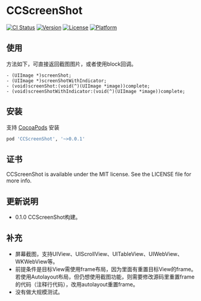 # CCScreenShot

[![CI Status](https://img.shields.io/travis/1178752402@qq.com/CCScreenShot.svg?style=flat)](https://travis-ci.org/1178752402@qq.com/CCScreenShot)
[![Version](https://img.shields.io/cocoapods/v/CCScreenShot.svg?style=flat)](https://cocoapods.org/pods/CCScreenShot)
[![License](https://img.shields.io/cocoapods/l/CCScreenShot.svg?style=flat)](https://cocoapods.org/pods/CCScreenShot)
[![Platform](https://img.shields.io/cocoapods/p/CCScreenShot.svg?style=flat)](https://cocoapods.org/pods/CCScreenShot)

## 使用
方法如下，可直接返回截图图片，或者使用block回调。
``` 
- (UIImage *)screenShot;
- (UIImage *)screenShotWithIndicator;
- (void)screenShot:(void(^)(UIImage *image))complete;
- (void)screenShotWithIndicator:(void(^)(UIImage *image))complete;
```

## 安装

支持 [CocoaPods](https://cocoapods.org) 安装

```ruby
pod 'CCScreenShot', '~>0.0.1'
```

## 证书

CCScreenShot is available under the MIT license. See the LICENSE file for more info.


## 更新说明
- 0.1.0 CCScreenShot构建。

## 补充

- 屏幕截图，支持UIView、UIScrollView、UITableView、UIWebView、WKWebView等。
- 前提条件是目标View需使用frame布局，因为里面有重置目标View的frame。若使用Autolayout布局，但仍想使用截图功能，则需要修改源码里重置frame的代码（注释行代码），改用autolayout重置frame。
- 没有做大规模测试。

